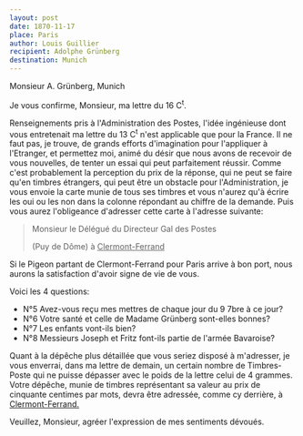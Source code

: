 ```yaml
---
layout: post
date: 1870-11-17
place: Paris
author: Louis Guillier
recipient: Adolphe Grünberg
destination: Munich
---
```


Monsieur A. Grünberg, Munich


Je vous confirme, Monsieur, ma lettre du 16 C<sup>t</sup>.

Renseignements pris à l'Administration des Postes, l'idée ingénieuse dont vous
entretenait ma lettre du 13 C<sup>t</sup> n'est applicable que pour la France.
Il ne faut pas, je trouve, de grands efforts d'imagination pour l'appliquer
à l'Etranger, et permettez moi, animé du désir que nous avons de recevoir de
vous nouvelles, de tenter un essai qui peut parfaitement réussir.
Comme c'est probablement la perception du prix de la réponse, qui ne peut se
faire qu'en timbres étrangers, qui peut être un obstacle pour l'Administration,
je vous envoie la carte munie de tous ses timbres et vous n'aurez qu'à écrire
les oui ou les non dans la colonne répondant au chiffre de la demande.
Puis vous aurez l'obligeance d'adresser cette carte à l'adresse suivante:

> Monsieur le Délégué du Directeur Gal des Postes
>
> (Puy de Dôme) à <ins>Clermont-Ferrand</ins>

Si le Pigeon partant de Clermont-Ferrand pour Paris arrive à bon port, nous
aurons la satisfaction d'avoir signe de vie de vous.

Voici les 4 questions:

* N°5 Avez-vous reçu mes mettres de chaque jour du 9 7bre à ce jour?
* N°6 Votre santé et celle de Madame Grünberg sont-elles bonnes?
* N°7 Les enfants vont-ils bien?
* N°8 Messieurs Joseph et Fritz font-ils partie de l'armée Bavaroise?

Quant à la dépêche plus détaillée que vous seriez disposé à m'adresser, je vous
enverrai, dans ma lettre de demain, un certain nombre de Timbres-Poste qui ne
puisse dépasser avec le poids de la lettre celui de 4 grammes.
Votre dépêche, munie de timbres représentant sa valeur au prix de cinquante
centimes par mots, devra être adressée, comme cy derrière,
à <ins>Clermont-Ferrand.</ins>


Veuillez, Monsieur, agréer l'expression de mes sentiments dévoués.
